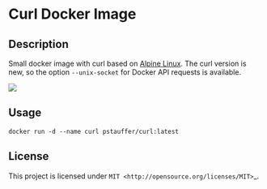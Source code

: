 # Curl Docker Image

## Description

Small docker image with curl based on [Alpine Linux](https://hub.docker.com/_/alpine/).
The curl version is new, so the option `--unix-socket` for Docker API requests is available.

[![](https://images.microbadger.com/badges/image/pstauffer/curl.svg)](https://microbadger.com/images/pstauffer/curl)


## Usage
```
docker run -d --name curl pstauffer/curl:latest
```


## License
This project is licensed under `MIT <http://opensource.org/licenses/MIT>`_.
